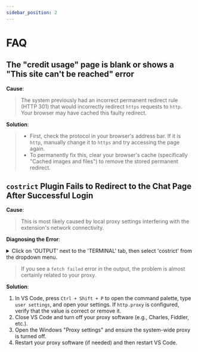 ```yaml
---
sidebar_position: 2
---
```


# FAQ

## The "credit usage" page is blank or shows a "This site can't be reached" error

**Cause**:
> The system previously had an incorrect permanent redirect rule (HTTP 301) that would incorrectly redirect `https` requests to `http`. Your browser may have cached this faulty redirect.

**Solution**:

> *   First, check the protocol in your browser's address bar. If it is `http`, manually change it to `https` and try accessing the page again.
> *   To permanently fix this, clear your browser's cache (specifically "Cached images and files") to remove the stored permanent redirect.

## `costrict` Plugin Fails to Redirect to the Chat Page After Successful Login

**Cause**:
> This is most likely caused by local proxy settings interfering with the extension's network connectivity.

**Diagnosing the Error**:

<details>
  <summary>Click on 'OUTPUT' next to the 'TERMINAL' tab, then select 'costrict' from the dropdown menu.</summary>

![img.png](FAQ-img/proxy-err.png)

</details>

> If you see a `fetch failed` error in the output, the problem is almost certainly related to your proxy.

**Solution**:

1.  In VS Code, press `Ctrl + Shift + P` to open the command palette, type `user settings`, and open your settings. If `http.proxy` is configured, verify that the value is correct or remove it.
2.  Close VS Code and turn off your proxy software (e.g., Charles, Fiddler, etc.).
3.  Open the Windows "Proxy settings" and ensure the system-wide proxy is turned off.
4.  Restart your proxy software (if needed) and then restart VS Code.
